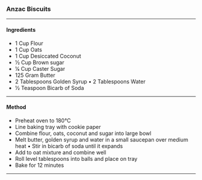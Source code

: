 ### Anzac Biscuits
---
#### Ingredients
- 1 Cup Flour
- 1 Cup Oats
- 1 Cup Desiccated Coconut
- 1⁄2 Cup Brown sugar
- 1⁄4 Cup Caster Sugar
- 125 Gram Butter
- 2 Tablespoons Golden Syrup • 2 Tablespoons Water
- 1⁄2 Teaspoon Bicarb of Soda
---
#### Method
- Preheat oven to 180°C
- Line baking tray with cookie paper
- Combine flour, oats, coconut and sugar into large bowl
- Melt butter, golden syrup and water in a small saucepan over medium heat • Stir in bicarb of soda until it expands
- Add to oat mixture and combine well
- Roll level tablespoons into balls and place on tray
- Bake for 12 minutes
---